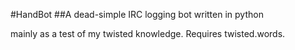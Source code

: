#HandBot
##A dead-simple IRC logging bot written in python

mainly as a test of my twisted knowledge. Requires twisted.words.
